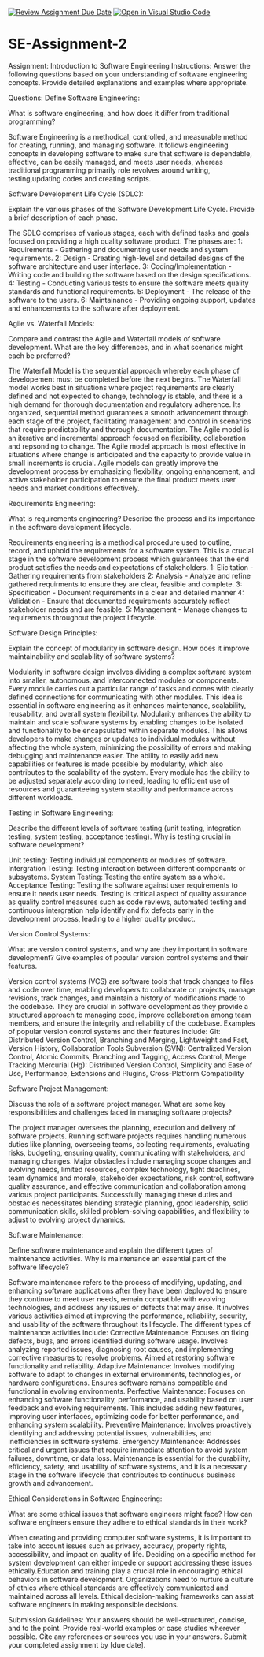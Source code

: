 [![Review Assignment Due Date](https://classroom.github.com/assets/deadline-readme-button-24ddc0f5d75046c5622901739e7c5dd533143b0c8e959d652212380cedb1ea36.svg)](https://classroom.github.com/a/-ucQIGTc)
[![Open in Visual Studio Code](https://classroom.github.com/assets/open-in-vscode-718a45dd9cf7e7f842a935f5ebbe5719a5e09af4491e668f4dbf3b35d5cca122.svg)](https://classroom.github.com/online_ide?assignment_repo_id=15240171&assignment_repo_type=AssignmentRepo)
# SE-Assignment-2
Assignment: Introduction to Software Engineering
Instructions:
Answer the following questions based on your understanding of software engineering concepts. Provide detailed explanations and examples where appropriate.

Questions:
Define Software Engineering:

What is software engineering, and how does it differ from traditional programming?

Software Engineering is a methodical, controlled, and measurable method for creating, running, and managing software. It follows engineering concepts in developing software to make sure that software is dependable, effective, can be easily managed, and meets user needs, whereas traditional programming primarily role revolves around writing, testing,updating codes and creating scripts.

Software Development Life Cycle (SDLC):

Explain the various phases of the Software Development Life Cycle. Provide a brief description of each phase.

The SDLC comprises of various stages, each with defined tasks and goals focused on providing a high quality software product.
The phases are:
1: Requirements - Gathering and documenting user needs and system requirements.
2: Design - Creating high-level and detailed designs of the software architecture and user interface.
3: Coding/Implementation - Writing code and building the software based on the design specifications.
4: Testing - Conducting various tests to ensure the software meets quality standards and functional requirements.
5: Deployment - The release of the software to the users.
6: Maintainance - Providing ongoing support, updates and enhancements to the software after deployment.

Agile vs. Waterfall Models:

Compare and contrast the Agile and Waterfall models of software development. What are the key differences, and in what scenarios might each be preferred?

The Waterfall Model is the sequential approach whereby each phase of developement must be completed before the next begins.
The Waterfall model works best in situations where project requirements are clearly defined and not expected to change, technology is stable, and there is a high demand for thorough documentation and regulatory adherence. Its organized, sequential method guarantees a smooth advancement through each stage of the project, facilitating management and control in scenarios that require predictability and thorough documentation.
The Agile model is an iterative and incremental approach focused on flexibility, collaboration and repsonding to change.
The Agile model approach is most effective in situations where change is anticipated and the capacity to provide value in small increments is crucial. Agile models can greatly improve the development process by emphasizing flexibility, ongoing enhancement, and active stakeholder participation to ensure the final product meets user needs and market conditions effectively.

Requirements Engineering:

What is requirements engineering? Describe the process and its importance in the software development lifecycle.

Requirements engineering is a methodical procedure used to outline, record, and uphold the requirements for a software system. This is a crucial stage in the software development process which guarantees that the end product satisfies the needs and expectations of stakeholders.
1: Elicitation - Gathering requirements from stakeholders
2: Analysis - Analyze and refine gathered requirments to ensure they are clear, feasible and complete.
3: Specification - Document requirements in a clear and detailed manner
4: Validation - Ensure that documented requirements accurately reflect stakeholder needs and are feasible.
5: Management - Manage changes to requirements throughout the project lifecycle.

Software Design Principles:

Explain the concept of modularity in software design. How does it improve maintainability and scalability of software systems?

Modularity in software design involves dividing a complex software system into smaller, autonomous, and interconnected modules or components. Every module carries out a particular range of tasks and comes with clearly defined connections for communicating with other modules. This idea is essential in software engineering as it enhances maintenance, scalability, reusability, and overall system flexibility. Modularity enhances the ability to maintain and scale software systems by enabling changes to be isolated and functionality to be encapsulated within separate modules. This allows developers to make changes or updates to individual modules without affecting the whole system, minimizing the possibility of errors and making debugging and maintenance easier. The ability to easily add new capabilities or features is made possible by modularity, which also contributes to the scalability of the system. Every module has the ability to be adjusted separately according to need, leading to efficient use of resources and guaranteeing system stability and performance across different workloads.

Testing in Software Engineering:

Describe the different levels of software testing (unit testing, integration testing, system testing, acceptance testing). Why is testing crucial in software development?

Unit testing: Testing individual components or modules of software.
Intergration Testing: Testing interaction between different componants or subsystems.
System Testing: Testing the entire system as a whole.
Acceptance Testing: Testing the software against user requirements to ensure it needs user needs.
Testing is critical aspect of quality assurance as quality control measures such as code reviews, automated testing and continuous intergration help identify and fix defects early in the development process, leading to a higher quality product.

Version Control Systems:

What are version control systems, and why are they important in software development? Give examples of popular version control systems and their features.

Version control systems (VCS) are software tools that track changes to files and code over time, enabling developers to collaborate on projects, manage revisions, track changes, and maintain a history of modifications made to the codebase. They are crucial in software development as they provide a structured approach to managing code, improve collaboration among team members, and ensure the integrity and reliability of the codebase. Examples of popular version control systems and their features include:
Git: Distributed Version Control, Branching and Merging, Lightweight and Fast, Version History, Collaboration Tools
Subversion (SVN): Centralized Version Control, Atomic Commits, Branching and Tagging,  Access Control,  Merge Tracking
Mercurial (Hg): Distributed Version Control, Simplicity and Ease of Use, Performance, Extensions and Plugins, Cross-Platform Compatibility

Software Project Management:

Discuss the role of a software project manager. What are some key responsibilities and challenges faced in managing software projects?

The project manager oversees the planning, execution and delivery of software projects.
Running software projects requires handling numerous duties like planning, overseeing teams, collecting requirements, evaluating risks, budgeting, ensuring quality, communicating with stakeholders, and managing changes. Major obstacles include managing scope changes and evolving needs, limited resources, complex technology, tight deadlines, team dynamics and morale, stakeholder expectations, risk control, software quality assurance, and effective communication and collaboration among various project participants. Successfully managing these duties and obstacles necessitates blending strategic planning, good leadership, solid communication skills, skilled problem-solving capabilities, and flexibility to adjust to evolving project dynamics.

Software Maintenance:

Define software maintenance and explain the different types of maintenance activities. Why is maintenance an essential part of the software lifecycle?

Software maintenance refers to the process of modifying, updating, and enhancing software applications after they have been deployed to ensure they continue to meet user needs, remain compatible with evolving technologies, and address any issues or defects that may arise. It involves various activities aimed at improving the performance, reliability, security, and usability of the software throughout its lifecycle.
The different types of maintenance activities include:
Corrective Maintenance: Focuses on fixing defects, bugs, and errors identified during software usage.
Involves analyzing reported issues, diagnosing root causes, and implementing corrective measures to resolve problems.
Aimed at restoring software functionality and reliability.
Adaptive Maintenance: Involves modifying software to adapt to changes in external environments, technologies, or hardware configurations. Ensures software remains compatible and functional in evolving environments.
Perfective Maintenance: Focuses on enhancing software functionality, performance, and usability based on user feedback and evolving requirements. This includes adding new features, improving user interfaces, optimizing code for better performance, and enhancing system scalability.
Preventive Maintenance: Involves proactively identifying and addressing potential issues, vulnerabilities, and inefficiencies in software systems.
Emergency Maintenance: Addresses critical and urgent issues that require immediate attention to avoid system failures, downtime, or data loss.
Maintenance is essential for the durability, efficiency, safety, and usability of software systems, and it is a necessary stage in the software lifecycle that contributes to continuous business growth and advancement.

Ethical Considerations in Software Engineering:

What are some ethical issues that software engineers might face? How can software engineers ensure they adhere to ethical standards in their work?

When creating and providing computer software systems, it is important to take into account issues such as privacy, accuracy, property rights, accessibility, and impact on quality of life. Deciding on a specific method for system development can either impede or support addressing these issues ethically.Education and training play a crucial role in encouraging ethical behaviors in software development. Organizations need to nurture a culture of ethics where ethical standards are effectively communicated and maintained across all levels. Ethical decision-making frameworks can assist software engineers in making responsible decisions.

Submission Guidelines:
Your answers should be well-structured, concise, and to the point.
Provide real-world examples or case studies wherever possible.
Cite any references or sources you use in your answers.
Submit your completed assignment by [due date].
